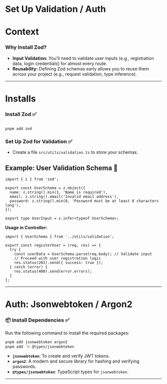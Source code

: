 # Set Up Validation / Auth

# Context

### Why Install Zod?

- **Input Validation:** You’ll need to validate user inputs (e.g., registration data, login credentials) for almost every route.
- **Reusability:** Defining Zod schemas early allows you to reuse them across your project (e.g., request validation, type inference).

---

# Installs

### **Install Zod ✅**

```bash

pnpm add zod
```

### **Set Up Zod for Validation ✅**

- Create a file `src/utils/validation.ts` to store your schemas.

## **Example: User Validation Schema 👀**

```tsx
import { z } from 'zod';

export const UserSchema = z.object({
  name: z.string().min(1, 'Name is required'),
  email: z.string().email('Invalid email address'),
  password: z.string().min(8, 'Password must be at least 8 characters long'),
});

export type UserInput = z.infer<typeof UserSchema>;

```

**Usage in Controller:**

```tsx
import { UserSchema } from '../utils/validation';

export const registerUser = (req, res) => {
  try {
    const userData = UserSchema.parse(req.body); // Validate input
    // Proceed with user registration logic
    res.status(201).send({ success: true });
  } catch (error) {
    res.status(400).send(error.errors);
  }
};

```

---

# Auth: Jsonwebtoken / Argon2

### 📦 **Install Dependencies ✅**

Run the following command to install the required packages:

```bash
pnpm add jsonwebtoken argon2
pnpm add -D @types/jsonwebtoken

```

- **`jsonwebtoken`**: To create and verify JWT tokens.
- **`argon2`**: A modern and secure library for hashing and verifying passwords.
- **`@types/jsonwebtoken`**: TypeScript types for `jsonwebtoken`.

---